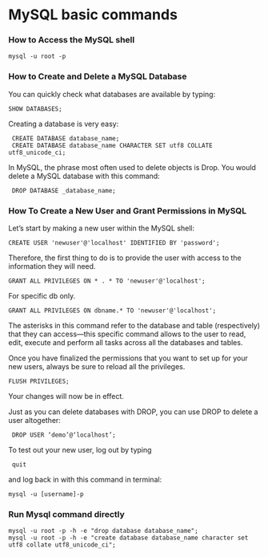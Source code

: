# MySQL basic commands

### How to Access the MySQL shell
```
mysql -u root -p
```

### How to Create and Delete a MySQL Database

You can quickly check what databases are available by typing:

```
SHOW DATABASES;
```

Creating a database is very easy:

```
 CREATE DATABASE database_name;
 CREATE DATABASE database_name CHARACTER SET utf8 COLLATE utf8_unicode_ci;
```
In MySQL, the phrase most often used to delete objects is Drop. You would delete a MySQL database with this command:

```
 DROP DATABASE _database_name;
```

### How To Create a New User and Grant Permissions in MySQL
Let’s start by making a new user within the MySQL shell:

```
CREATE USER 'newuser'@'localhost' IDENTIFIED BY 'password';
```
Therefore, the first thing to do is to provide the user with access to the information they will need.

```
GRANT ALL PRIVILEGES ON * . * TO 'newuser'@'localhost';
```

For specific db only.

```
GRANT ALL PRIVILEGES ON dbname.* TO 'newuser'@'localhost';
```

The asterisks in this command refer to the database and table (respectively) that they can access—this specific command allows to the user to read, edit, execute and perform all tasks across all the databases and tables.

Once you have finalized the permissions that you want to set up for your new users, always be sure to reload all the privileges.

```
FLUSH PRIVILEGES;
```

Your changes will now be in effect.

Just as you can delete databases with DROP, you can use DROP to delete a user altogether:

```
 DROP USER ‘demo’@‘localhost’;
```

To test out your new user, log out by typing

```
 quit 
```

and log back in with this command in terminal:

```
mysql -u [username]-p
```

### Run Mysql command directly

```
mysql -u root -p -h -e "drop database database_name";
mysql -u root -p -h -e "create database database_name character set utf8 collate utf8_unicode_ci";
```
